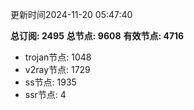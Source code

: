 更新时间2024-11-20 05:47:40

**总订阅: 2495**
**总节点: 9608**
**有效节点: 4716**
- trojan节点: 1048
- v2ray节点: 1729
- ss节点: 1935
- ssr节点: 4
